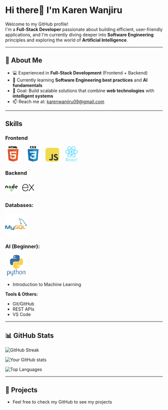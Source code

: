 # Hi there👋 I'm Karen Wanjiru 

Welcome to my GitHub profile!  
I'm a **Full-Stack Developer** passionate about building efficient, user-friendly applications, and I'm currently diving deeper into **Software Engineering** principles and exploring the world of **Artificial Intelligence**.

---

## 🚀 About Me
- 💻 Experienced in **Full-Stack Development** (Frontend + Backend)  
- 🌱 Currently learning **Software Engineering best practices** and **AI fundamentals**  
- 🎯 Goal: Build scalable solutions that combine **web technologies** with **intelligent systems**  
- 📫 Reach me at: karenwanjiru09@gmail.com  

---
## Skills
### **Frontend**
<img src="images/html5.svg" alt="My Tech Stack" style="width:50px; margin-right:10px;">
<img src="images/css3.svg" alt="My Tech Stack" style="width:50px; margin-right:10px;">
<img src="images/javascript.svg" alt="My Tech Stack" style="width:45px; border-radius:10px; margin-right:10px;">
<img src="images/react.svg" alt="My Tech Stack" style="width:50px;">

### **Backend** 
<img src="images/nodejs.svg" alt="My Tech Stack" style="width:40px; margin-right:10px;"> 
<img src="images/expressjs.svg" alt="My Tech Stack" style="width:40px; border-radius:50px;">

### **Databases:**
<img src="images/mysql.svg" alt="My Tech Stack" style="width:70px; height:70px;">

### **AI (Beginner):**
<img src="images/python.svg" alt="My Tech Stack" style="width:70px; height:70px;">
<br>

- Introduction to Machine Learning  

**Tools & Others:** 
- Git/GitHub 
- REST APIs 
- VS Code  

---

## 📊 GitHub Stats

![GitHub Streak](https://streak-stats.demolab.com?user=lone-wolffie&theme=radical)

![Your GitHub stats](https://github-readme-stats.vercel.app/api?username=lone-wolffie&show_icons=true&theme=radical)

![Top Languages](https://github-readme-stats.vercel.app/api/top-langs/?username=lone-wolffie&layout=compact&theme=radical)

---

## 📂 Projects 
- Feel free to check my GitHub to see my projects




